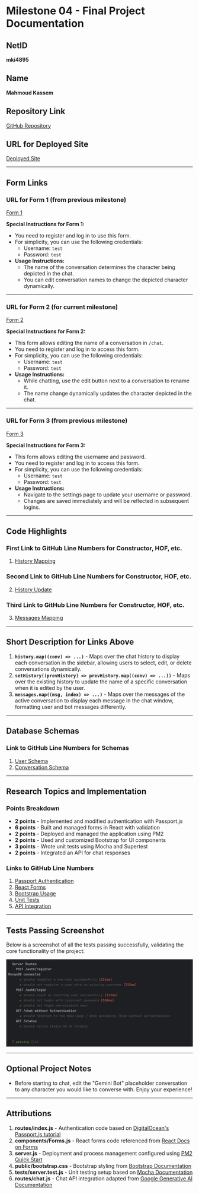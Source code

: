 # Milestone 04 - Final Project Documentation

## NetID
**mki4895**

## Name
**Mahmoud Kassem**

## Repository Link
[GitHub Repository](https://github.com/nyu-csci-ua-0467-001-002-fall-2024/final-project-Mahmoud-K-Ismail)

## URL for Deployed Site
[Deployed Site](http://linserv1.cims.nyu.edu:31940/)

---

## Form Links

### URL for Form 1 (from previous milestone)
[Form 1](http://linserv1.cims.nyu.edu:31940/chat)

**Special Instructions for Form 1:**
- You need to register and log in to use this form.
- For simplicity, you can use the following credentials:
  - Username: `test`
  - Password: `test`
- **Usage Instructions:**
  - The name of the conversation determines the character being depicted in the chat.
  - You can edit conversation names to change the depicted character dynamically.

---

### URL for Form 2 (for current milestone)
[Form 2](http://linserv1.cims.nyu.edu:31940/chat)

**Special Instructions for Form 2:**
- This form allows editing the name of a conversation in `/chat`.
- You need to register and log in to access this form.
- For simplicity, you can use the following credentials:
  - Username: `test`
  - Password: `test`
- **Usage Instructions:**
  - While chatting, use the edit button next to a conversation to rename it.
  - The name change dynamically updates the character depicted in the chat.

---

### URL for Form 3 (from previous milestone)
[Form 3](http://linserv1.cims.nyu.edu:31940/settings)

**Special Instructions for Form 3:**
- This form allows editing the username and password.
- You need to register and log in to access this form.
- For simplicity, you can use the following credentials:
  - Username: `test`
  - Password: `test`
- **Usage Instructions:**
  - Navigate to the settings page to update your username or password.
  - Changes are saved immediately and will be reflected in subsequent logins.

---

## Code Highlights

### First Link to GitHub Line Numbers for Constructor, HOF, etc.
1. [History Mapping](https://github.com/nyu-csci-ua-0467-001-002-fall-2024/final-project-Mahmoud-K-Ismail/blob/9812b867d6b641ed78a6b970ef19f30296d04631/shakespearegpt-frontend/src/Chat.jsx#L205)

### Second Link to GitHub Line Numbers for Constructor, HOF, etc.
2. [History Update](https://github.com/nyu-csci-ua-0467-001-002-fall-2024/final-project-Mahmoud-K-Ismail/blob/9812b867d6b641ed78a6b970ef19f30296d04631/shakespearegpt-frontend/src/Chat.jsx#L304)

### Third Link to GitHub Line Numbers for Constructor, HOF, etc.
3. [Messages Mapping](https://github.com/nyu-csci-ua-0467-001-002-fall-2024/final-project-Mahmoud-K-Ismail/blob/9812b867d6b641ed78a6b970ef19f30296d04631/shakespearegpt-frontend/src/Chat.jsx#L256)

---

## Short Description for Links Above

1. **`history.map((conv) => ...)`** - Maps over the chat history to display each conversation in the sidebar, allowing users to select, edit, or delete conversations dynamically.
2. **`setHistory((prevHistory) => prevHistory.map((conv) => ...))`** - Maps over the existing history to update the name of a specific conversation when it is edited by the user.
3. **`messages.map((msg, index) => ...)`** - Maps over the messages of the active conversation to display each message in the chat window, formatting user and bot messages differently.

---

## Database Schemas

### Link to GitHub Line Numbers for Schemas
1. [User Schema](https://github.com/nyu-csci-ua-0467-001-002-fall-2024/final-project-Mahmoud-K-Ismail/blob/master/models/User.js)
2. [Conversation Schema](https://github.com/nyu-csci-ua-0467-001-002-fall-2024/final-project-Mahmoud-K-Ismail/blob/master/models/Conversation.js)

---

## Research Topics and Implementation

### Points Breakdown
- **2 points** - Implemented and modified authentication with Passport.js
- **6 points** - Built and managed forms in React with validation
- **2 points** - Deployed and managed the application using PM2
- **2 points** - Used and customized Bootstrap for UI components
- **3 points** - Wrote unit tests using Mocha and Supertest
- **2 points** - Integrated an API for chat responses

### Links to GitHub Line Numbers
1. [Passport Authentication](https://github.com/nyu-csci-ua-0467-001-002-fall-2024/final-project-Mahmoud-K-Ismail/commit/d85589ab377bf55c425f079739dee70e6c9f42d2)
2. [React Forms](https://github.com/nyu-csci-ua-0467-001-002-fall-2024/final-project-Mahmoud-K-Ismail/tree/master/shakespearegpt-frontend)
3. [Bootstrap Usage](https://github.com/nyu-csci-ua-0467-001-002-fall-2024/final-project-Mahmoud-K-Ismail/blob/master/shakespearegpt-frontend/src/App.css)
4. [Unit Tests](https://github.com/nyu-csci-ua-0467-001-002-fall-2024/final-project-Mahmoud-K-Ismail/tree/master/tests)
5. [API Integration](https://github.com/nyu-csci-ua-0467-001-002-fall-2024/final-project-Mahmoud-K-Ismail/blob/99966626a30c8a3f520c8c8d38d768b58a36a9b9/routes/chat.js#L6)

---

## Tests Passing Screenshot

Below is a screenshot of all the tests passing successfully, validating the core functionality of the project:

![Unit Tests Passing Screenshot](./unit-test.png)

---

## Optional Project Notes
- Before starting to chat, edit the "Gemini Bot" placeholder conversation to any character you would like to converse with. Enjoy your experience!

---

## Attributions
1. **routes/index.js** - Authentication code based on [DigitalOcean's Passport.js tutorial](https://www.digitalocean.com/community/tutorials/how-to-add-login-authentication-to-your-application-with-express-and-passport)
2. **components/Forms.js** - React forms code referenced from [React Docs on Forms](https://reactjs.org/docs/forms.html)
3. **server.js** - Deployment and process management configured using [PM2 Quick Start](https://pm2.keymetrics.io/docs/usage/quick-start/)
4. **public/bootstrap.css** - Bootstrap styling from [Bootstrap Documentation](https://getbootstrap.com/docs/)
5. **tests/server.test.js** - Unit testing setup based on [Mocha Documentation](https://mochajs.org/)
6. **routes/chat.js** - Chat API integration adapted from [Google Generative AI Documentation](https://developers.generativeai.google/api)
